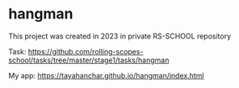 # hangman

This project was created in 2023 in private RS-SCHOOL repository

Task: https://github.com/rolling-scopes-school/tasks/tree/master/stage1/tasks/hangman

My app: https://tayahanchar.github.io/hangman/index.html
